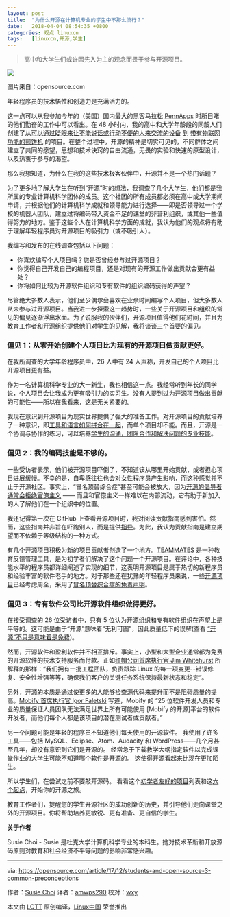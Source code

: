 ```yaml
---
layout: post
title:	"为什么开源在计算机专业的学生中不那么流行？"
date:	2018-04-04 08:54:35 +0800 
categories:	观点 linuxcn 
tags:	[linuxcn,开源,学生]
---
```




> 
> 高中和大学生们或许因先入为主的观念而畏于参与开源项目。
> 
> 
> 


![](/Asserts/Images//attachment/album/201804/04/085440cijkxivceiuhuzye.png)


图片来自：opensource.com


年轻程序员的技术悟性和创造力是充满活力的。


这一点可以从我参加今年的（美国）国内最大的黑客马拉松 [PennApps](http://pennapps.com/) 时所目睹的他们勤奋的工作中可以看出。在 48 小时内，我的高中和大学年龄段的同龄人们创建了从[可以通过眨眼来让不能说话或行动不便的人来交流的设备](https://devpost.com/software/blink-9o2iln) 到 [带有物联网功能的煎饼机](https://devpost.com/software/daburrito) 的项目。在整个过程中，开源的精神是切实可见的，不同群体之间建立了共同的愿望，思想和技术诀窍的自由流通，无畏的实验和快速的原型设计，以及热衷于参与的渴望。


那么我想知道，为什么在我的这些技术极客伙伴中，开源并不是一个热门话题？


为了更多地了解大学生在听到“开源”时的想法，我调查了几个大学生，他们都是我所属的专业计算机科学团体的成员。这个社团的所有成员都必须在高中或大学期间申请，并根据他们的计算机科学成就和领导能力进行选择——即是否领导过一个学校的机器人团队，建立过将编码带入资金不足的课堂的非营利组织，或其他一些值得努力的地方。鉴于这些个人在计算机科学方面的成就，我认为他们的观点将有助于理解年轻程序员对开源项目的吸引力（或不吸引人）。


我编写和发布的在线调查包括以下问题：


* 你喜欢编写个人项目吗？您是否曾经参与过开源项目？
* 你觉得自己开发自己的编程项目，还是对现有的开源工作做出贡献会更有益处？
* 你将如何比较为开源软件组织和专有软件的组织编码获得的声望？


尽管绝大多数人表示，他们至少偶尔会喜欢在业余时间编写个人项目，但大多数人从未参与过开源项目。当我进一步探索这一趋势时，一些关于开源项目和组织的常见的偏见逐渐浮出水面。为了说服我的伙伴们，开源项目值得他们花时间，并且为教育工作者和开源组织提供他们对学生的见解，我将谈谈三个首要的偏见。


### 偏见 1：从零开始创建个人项目比为现有的开源项目做贡献更好。


在我所调查的大学年龄程序员中，26 人中有 24 人声称，开发自己的个人项目比开源项目更有益。


作为一名计算机科学专业的大一新生，我也相信这一点。我经常听到年长的同学说，个人项目会让我成为更有吸引力的实习生。没有人提到过为开源项目做出贡献的可能性——所以在我看来，这是无关紧要的。


我现在意识到开源项目为现实世界提供了强大的准备工作。对开源项目的贡献培养了一种意识，即[工具和语言如何拼合在一起](https://hackernoon.com/benefits-of-contributing-to-open-source-2c97b6f529e9)，而单个项目却不能。而且，开源是一个协调与协作的练习，可以培养[学生的沟通，团队合作和解决问题的专业技能](https://opensource.com/education/16/8/5-reasons-student-involvement-open-source)。


### 偏见 2：我的编码技能是不够的。


一些受访者表示，他们被开源项目吓倒了，不知道该从哪里开始贡献，或者担心项目进展缓慢。不幸的是，自卑感往往也会对女性程序员产生影响，而这种感觉并不止于开源社区。事实上，“冒名顶替综合症”甚至可能会被放大，因为[开源的倡导者通常会拒绝官僚主义](https://opensource.com/open-organization/17/7/open-thinking-curb-bureaucracy) —— 而且和官僚主义一样难以在内部流动，它有助于新加入的人了解他们在一个组织中的位置。


我还记得第一次在 GitHub 上查看开源项目时，我对阅读贡献指南感到害怕。然而，这些指南并非旨在吓跑别人，而是提供[指导](https://opensource.com/life/16/3/contributor-guidelines-template-and-tips)。为此，我认为贡献指南是建立期望而不依赖于等级结构的一种方式。


有几个开源项目积极为新的项目贡献者创造了一个地方。[TEAMMATES](https://github.com/TEAMMATES/teammates/issues?q=is%3Aissue+is%3Aopen+label%3Ad.FirstTimers) 是一种教育反馈管理工具，是为初学者们解决了这个问题一个开源项目。在评论中，各种技能水平的程序员都详细阐述了实现的细节，这表明开源项目是属于热切的新程序员和经验丰富的软件老手的地方。对于那些还在犹豫的年轻程序员来说，一些[开源项目](https://github.com/adriennefriend/imposter-syndrome-disclaimer/blob/master/examples.md)已经考虑周全，采用了[冒名顶替综合症的免责声明](https://github.com/adriennefriend/imposter-syndrome-disclaimer)。


### 偏见 3：专有软件公司比开源软件组织做得更好。


在接受调查的 26 位受访者中，只有 5 位认为开源组织和专有软件组织在声望上是平等的。这可能是由于“开源”意味着“无利可图”，因此质量低下的误解(查看 [“开源”不只是意味着是免费](https://opensource.com/resources/what-open-source))。


然而，开源软件和盈利软件并不相互排斥。事实上，小型和大型企业通常都为免费的开源软件的技术支持服务而付款。正如[红帽公司首席执行官 Jim Whitehurst](https://hbr.org/2013/01/yes-you-can-make-money-with-op) 所解释的那样：“我们拥有一批工程团队，负责跟踪 Linux 的每一项变更--错误修复、安全性增强等等，确保我们客户的关键任务系统保持最新状态和稳定“。


另外，开源的本质是通过使更多的人能够检查源代码来提升而不是阻碍质量的提高。[Mobify 首席执行官 Igor Faletski](https://hbr.org/2012/10/open-sourcing-may-be-worth) 写道，Mobify 的 “25 位软件开发人员和专业的质量保证人员团队无法满足世界上所有可能使用 [Mobify 的开源]平台的软件开发者，而他们每个人都是该项目的潜在测试者或贡献者。”


另一个问题可能是年轻的程序员不知道他们每天使用的开源软件。 我使用了许多工具——包括 MySQL、Eclipse、Atom、Audacity 和 WordPress——几个月甚至几年，却没有意识到它们是开源的。 经常急于下载教学大纲指定软件以完成课堂作业的大学生可能不知道哪个软件是开源的。 这使得开源看起来比现在更加陌生。


所以学生们，在尝试之前不要敲开源码。 看看这个[初学者友好的项目](https://github.com/MunGell/awesome-for-beginners)列表和这[六个起点](https://opensource.com/life/16/1/6-beginner-open-source)，开始你的开源之旅。


教育工作者们，提醒您的学生开源社区的成功创新的历史，并引导他们走向课堂之外的开源项目。你将帮助培养更敏锐、更有准备、更自信的学生。


**关于作者**


Susie Choi - Susie 是杜克大学计算机科学专业的本科生。她对技术革新和开放源码原则对教育和社会经济不平等问题的影响非常感兴趣。




---


via: <https://opensource.com/article/17/12/students-and-open-source-3-common-preconceptions>


作者：[Susie Choi](https://opensource.com/users/susiechoi) 译者：[amwps290](https://github.com/amwps290) 校对：[wxy](https://github.com/wxy)


本文由 [LCTT](https://github.com/LCTT/TranslateProject) 原创编译，[Linux中国](https://linux.cn/) 荣誉推出

